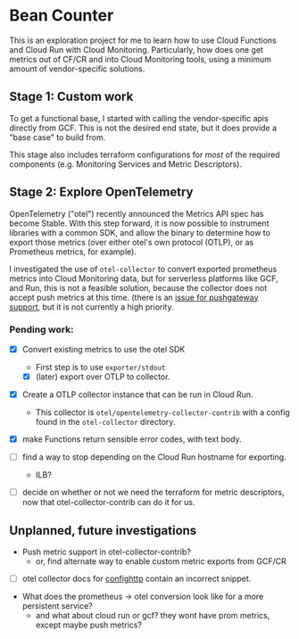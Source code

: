 # Bean Counter

This is an exploration project for me to learn how to use Cloud Functions and
Cloud Run with Cloud Monitoring. Particularly, how does one get metrics out of
CF/CR and into Cloud Monitoring tools, using a minimum amount of vendor-specific
solutions.

## Stage 1: Custom work

To get a functional base, I started with calling the vendor-specific apis
directly from GCF. This is not the desired end state, but it does provide a
"base case" to build from.

This stage also includes terraform configurations for *most* of the required
components (e.g. Monitoring Services and Metric Descriptors).

## Stage 2: Explore OpenTelemetry

OpenTelemetry ("otel") recently announced the Metrics API spec has become
Stable. With this step forward, it is now possible to instrument libraries with
a common SDK, and allow the binary to determine how to export those metrics
(over either otel's own protocol (OTLP), or as Prometheus metrics, for example).

I investigated the use of `otel-collector` to convert exported prometheus
metrics into Cloud Monitoring data, but for serverless platforms like GCF, and
Run, this is not a feasible solution, because the collector does not accept push
metrics at this time. (there is an [issue for pushgateway
support](https://github.com/open-telemetry/opentelemetry-go/issues/522), but it
is not currently a high priority.

### Pending work:
- [X] Convert existing metrics to use the otel SDK
  - First step is to use `exporter/stdout`
  - [X] (later) export over OTLP to collector.
- [X] Create a OTLP collector instance that can be run in Cloud Run.
  - This collector is `otel/opentelemetry-collector-contrib` with a config found
  in the `otel-collector` directory. 
- [X] make Functions return sensible error codes, with text body.
- [ ] find a way to stop depending on the Cloud Run hostname for exporting.
  - ILB?
- [ ] decide on whether or not we need the terraform for metric descriptors, now
that otel-collector-contrib can do it for us.


## Unplanned, future investigations
- Push metric support in otel-collector-contrib?
  - or, find alternate way to enable custom metric exports from GCF/CR
- [ ] otel collector docs for [confighttp](https://github.com/open-telemetry/opentelemetry-collector/tree/main/config/confighttp) contain an incorrect snippet.
- What does the prometheus -> otel conversion look like for a more persistent service?
  - and what about cloud run or gcf? they wont have prom metrics, except maybe push metrics?